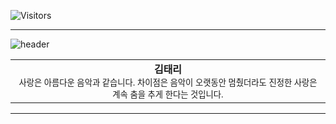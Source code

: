 ![Visitors](https://api.visitorbadge.io/api/visitors?path=https%3A%2F%2Fgithub.com%2Fkoreoxy&countColor=%2337d67a&style=flat-square&labelStyle=upper)
<hr>

![header](https://user-images.githubusercontent.com/73381115/204138853-7e2a6e0c-9804-4224-a786-23eea0f4c26b.png)

<div align="center">
<table>
<tbody>
<td align="center">
 <b>김태리</b><br>
<sub>사랑은 아름다운 음악과 같습니다. 차이점은 음악이 오랫동안 멈췄더라도 진정한 사랑은 계속 춤을 추게 한다는 것입니다.</sub><br>
</td>
</tbody>
</table>
</div>

<hr>
